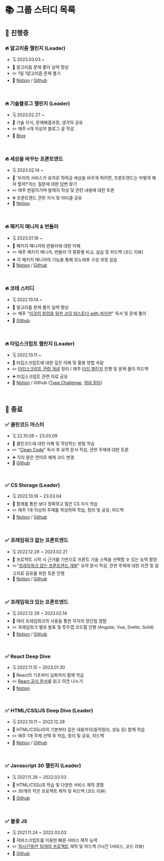 # 📚 그룹 스터디 목록

## 📖 진행중

### 🔥 알고리즘 챌린지 (Leader)

- 🗓️ 2023.03.03 ~
- 🎯 알고리즘 문제 풀이 실력 향상
- ✏️ 1일 1알고리즘 문제 풀기
- 📎 [Notion](https://kanghyun98.notion.site/6c85029e3ef646beaa21c175ba5c73c7) / [Github](https://github.com/kanghyun98/TIL/tree/main/04.%20CS/%EC%95%8C%EA%B3%A0%EB%A6%AC%EC%A6%98)

<br>

### 🔥 기술블로그 챌린지 (Leader)

- 🗓️ 2023.02.27 ~
- 🎯 기술 지식, 문제해결과정, 생각의 공유
- ✏️ 매주 n개 이상의 블로그 글 작성
- 📎 [Blog](https://velog.io/@kanghyun98)

<br>

### 🔥 세상을 바꾸는 프론트엔드

- 🗓️ 2023.02.14 ~
- 🎯 '우리의 서비스가 유저로 하여금 세상을 바꾸게 하려면, 프론트엔드는 어떻게 해야 할까?’라는 질문에 대한 답변 찾기
- ✏️ 매주 번갈아가며 발제지 작성 및 관련 내용에 대한 토론
- ➕ 프론트엔드 관련 지식 및 아티클 공유
- 📎 [Notion](https://kanghyun98.notion.site/5d90b47d183f4d6083f544e3b330f809)

<br>

### 🔥 패키지 매니저 & 번들러

- 🗓️ 2023.01.19 ~
- 🎯 패키지 매니저와 번들러에 대한 이해
- ✏️ 매주 패키지 매니저, 번들러 각 종류별 비교, 실습 및 피드백 (코드 리뷰)
- ➕ 각 패키지 매니저의 기능을 통해 모노레포 구성 과정 실습
- 📎 [Notion](https://kanghyun98.notion.site/336bae78940747beb3b09fdc2f99e450) / [Github](https://github.com/gdsc-ssu/2023-front-without-boilerplate)

<br>

### 🔥 코테 스터디

- 🗓️ 2022.10.14 ~
- 🎯 알고리즘 문제 풀이 실력 향상
- ✏️ 매주 "[이것이 취업을 위한 코딩 테스트다 with 파이썬](http://www.yes24.com/Product/Goods/91433923)" 독서 및 문제 풀이
- 📎 [Github](https://github.com/kanghyun98/TIL/tree/main/04.%20CS/%EC%95%8C%EA%B3%A0%EB%A6%AC%EC%A6%98/%EC%9D%B4%EA%B2%83%EC%9D%B4%20%EC%BD%94%EB%94%A9%ED%85%8C%EC%8A%A4%ED%8A%B8%EB%8B%A4)

<br>

### 🔥 타입스크립트 챌린지 (Leader)

- 🗓️ 2022.10.11 ~
- 🎯 타입스크립트에 대한 깊은 이해 및 활용 방법 숙달
- ✏️ [타입스크립트 관련 개념](https://joshua1988.github.io/ts/intro.html) 정리 / 매주 [타입 챌린지](https://github.com/type-challenges/type-challenges) 진행 및 문제 풀이 피드백
- ➕ 타입스크립트 관련 자료 공유
- 📎 [Notion](https://kanghyun98.notion.site/Typescript-Study-8fb1fbb005e2415eae570768a1ee139f) / Github ([Type Challenge](https://github.com/kanghyun98/type-challenges), [개념 정리](https://github.com/kanghyun98/TIL/tree/main/01.%20Frontend/04.%20TypeScript))

<br>

## 📘 종료

### ✅ 클린코드 마스터

- 🗓️ 22.10.08 ~ 23.03.09
- 🎯 클린코드에 대한 이해 및 작성하는 방법 학습
- ✏️ "[Clean Code](https://product.kyobobook.co.kr/detail/S000001032980)" 독서 후 요약 문서 작성, 관련 주제에 대한 토론
- ➕ 각자 맡은 언어로 예제 코드 변경
- 📎 [Github](https://github.com/gdsc-ssu/clean_code_master)

<br>

### ✅ CS Storage (Leader)

- 🗓️ 2022.10.16 ~ 23.03.04
- 🎯 함께를 통한 보다 정확하고 많은 CS 지식 학습
- ✏️ 매주 1개 이상의 주제를 작성하여 학습, 정리 및 공유, 피드백
- 📎 [Notion](https://kanghyun98.notion.site/CS-Study-276da0427c884b3e9bac2ffcf43a523f) / [Github](https://github.com/gdsc-ssu/cs-study)

<br>

### ✅ 프레임워크 없는 프론트엔드

- 🗓️ 2022.12.29 ~ 2023.02.21
- 🎯 프로젝트 시작 시 근거를 기반으로 프론트 기술 스택을 선택할 수 있는 능력 함양
- ✏️"[프레임워크 없는 프론트엔드 개발](http://www.yes24.com/Product/Goods/96639825)" 요약 문서 작성, 관련 주제에 대한 의견 및 참고자료 공유를 위한 토론 진행
- 📎 [Notion](https://www.notion.so/kanghyun98/NFF-Reading-FF-ToDo-CodeJam-bb3173d2e1d5498f813ec3bc23f473b9) / [Github](https://github.com/gdsc-ssu/2023-FE-with-no-framework)

<br>

### ✅ 프레임워크 있는 프론트엔드

- 🗓️ 2022.12.29 ~ 2023.02.14
- 🎯 여러 프레임워크의 사용을 통한 각각의 장단점 경험
- ✏️ 프레임워크 별로 발표 및 투두앱 코드잼 진행 (Angular, Vue, Svelte, Solid)
- 📎 [Notion](https://kanghyun98.notion.site/NFF-Reading-FF-ToDo-CodeJam-bb3173d2e1d5498f813ec3bc23f473b9) / [Github](https://github.com/gdsc-ssu/todo-on-any-front-framework)

<br>

### ✅ React Deep Dive

- 🗓️ 2022.11.15 ~ 2023.01.30
- 🎯 React의 기초부터 심화까지 함께 학습
- ✏️ [React 공식 문서](https://ko.reactjs.org/docs/hello-world.html)를 읽고 의견 나누기
- 📎 [Notion](https://kanghyun98.notion.site/React-Deep-Dive-8d2c7f009d404533ac7b1bd66e9f2c25)

<br>

### ✅ HTML/CSS/JS Deep Dive (Leader)

- 🗓️ 2022.10.11 ~ 2022.12.28
- 🎯 HTML/CSS/JS의 기본부터 깊은 내용까지(동작원리, 성능 등) 함께 학습
- ✏️ 매주 1개 주제 선택 후 학습, 정리 및 공유, 피드백
- 📎 [Notion](https://kanghyun98.notion.site/HCJ-Deep-Dive-10d2783afba741e9af18ee94cf9d79f1) / [Github](https://github.com/gdsc-ssu/hcj-study)

<br>

### ✅ Javascript 30 챌린지 (Leader)

- 🗓️ 2021.11.26 ~ 2022.03.03
- 🎯 HTML/CSS/JS 학습 및 다양한 서비스 제작 경험
- ✏️ 30개의 작은 프로젝트 제작 및 피드백 (코드 리뷰)
- 📎 [Github](https://github.com/gdsc-ssu/dalguman-study/tree/main/js-study)

<br>

###  ✅ 불꽃 JS

- 🗓️ 2021.11.24 ~ 2022.03.03
- 🎯 자바스크립트를 이용한 빠른 서비스 제작 능력
- ✏️ [10시간동안 10개의 프로젝트](https://youtu.be/dtKciwk_si4) 제작 및 피드백 (1시간 1서비스, 코드 리뷰)
- 📎 [Github](https://github.com/gdsc-ssu/flame-js)

